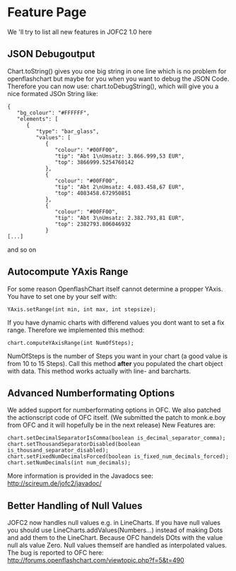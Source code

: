 # Feature Page #
We 'll try to list all new features in JOFC2 1.0 here


## JSON Debugoutput ##
Chart.toString() gives you one big string in one line which is no problem for openflashchart but maybe for you when you want to debug the JSON Code. Therefore you can now use: chart.toDebugString(), which will give you a nice formated JSOn String like:
```
{
   "bg_colour": "#FFFFFF",
   "elements": [
      {
         "type": "bar_glass",
         "values": [
            {
               "colour": "#00FF00",
               "tip": "Abt 1\nUmsatz: 3.866.999,53 EUR",
               "top": 3866999.5254760142
            },
            {
               "colour": "#00FF00",
               "tip": "Abt 2\nUmsatz: 4.083.458,67 EUR",
               "top": 4083458.672950851
            },
            {
               "colour": "#00FF00",
               "tip": "Abt 3\nUmsatz: 2.382.793,81 EUR",
               "top": 2382793.806046932
            }
[...]
```
and so on

## Autocompute YAxis Range ##
For some reason OpenflashChart itself cannot determine a propper YAxis. You have to set one by your self with:
```
YAxis.setRange(int min, int max, int stepsize);
```
If you have dynamic charts with differend values you dont want to set a fix range. Therefore we implemented this method:
```
chart.computeYAxisRange(int NumOfSteps);
```
NumOfSteps is the number of Steps you want in your chart (a good value is from 10 to 15 Steps).
Call this method **after** you populated the chart object with data. This method works actually with line- and barcharts.

## Advanced Numberformating Options ##
We added support for numberformating options in OFC. We also patched the actionscript code of OFC itself. (We submitted the patch to monk.e.boy from OFC and it will hopefully be in the next release)
New Features are:
```
chart.setDecimalSeparatorIsComma(boolean is_decimal_separator_comma);
chart.setThousandSeparatorDisabled(boolean is_thousand_separator_disabled);
chart.setFixedNumDecimalsForced(boolean is_fixed_num_decimals_forced);
chart.setNumDecimals(int num_decimals);
```
More information is provided in the Javadocs see: http://scireum.de/jofc2/javadoc/

## Better Handling of Null Values ##
JOFC2 now handles null values e.g. in LineCharts. If you have null values you should use LineCharts.addValues(Numbers...) instead of making Dots and add them to the LineChart. Because OFC handels DOts with the value null als value Zero. Null values themself are handled as interpolated values. The bug is reported to OFC here: http://forums.openflashchart.com/viewtopic.php?f=5&t=490